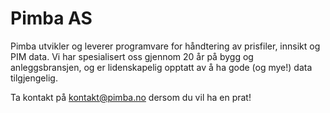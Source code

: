 # Pimba AS

Pimba utvikler og leverer programvare for håndtering av prisfiler, innsikt og PIM data. Vi har spesialisert oss gjennom 20 år på bygg og anleggsbransjen, og er lidenskapelig opptatt av å ha gode (og mye!) data tilgjengelig.

Ta kontakt på kontakt@pimba.no dersom du vil ha en prat!
